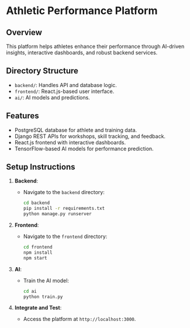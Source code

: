 # Athletic Performance Platform

## Overview
This platform helps athletes enhance their performance through AI-driven insights, interactive dashboards, and robust backend services.

## Directory Structure
- `backend/`: Handles API and database logic.
- `frontend/`: React.js-based user interface.
- `ai/`: AI models and predictions.

## Features
- PostgreSQL database for athlete and training data.
- Django REST APIs for workshops, skill tracking, and feedback.
- React.js frontend with interactive dashboards.
- TensorFlow-based AI models for performance prediction.

## Setup Instructions
1. **Backend**:
    - Navigate to the `backend` directory:
      ```bash
      cd backend
      pip install -r requirements.txt
      python manage.py runserver
      ```

2. **Frontend**:
    - Navigate to the `frontend` directory:
      ```bash
      cd frontend
      npm install
      npm start
      ```

3. **AI**:
    - Train the AI model:
      ```bash
      cd ai
      python train.py
      ```

4. **Integrate and Test**:
    - Access the platform at `http://localhost:3000`.
